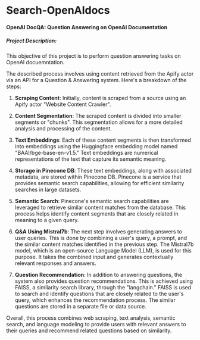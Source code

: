 # Search-OpenAIdocs
#### OpenAI DocQA: Question Answering on OpenAI Documentation

##### Project Description:
This objective of this project is to perform question answering tasks on OpenAI docuemntation. 

The described process involves using content retrieved from the Apify actor via an API for a Question & Answering system. Here's a breakdown of the steps:

1. **Scraping Content**: Initially, content is scraped from a source using an Apify actor "Website Content Crawler".
   
3. **Content Segmentation**: The scraped content is divided into smaller segments or "chunks". This segmentation allows for a more detailed analysis and processing of the content.

4. **Text Embeddings**: Each of these content segments is then transformed into embeddings using the Huggingface embedding model named "BAAI/bge-base-en-v1.5." Text embeddings are numerical representations of the text that capture its semantic meaning.

5. **Storage in Pinecone DB**: These text embeddings, along with associated metadata, are stored within Pinecone DB. Pinecone is a service that provides semantic search capabilities, allowing for efficient similarity searches in large datasets.

6. **Semantic Search**: Pinecone's semantic search capabilities are leveraged to retrieve similar content matches from the database. This process helps identify content segments that are closely related in meaning to a given query.

7. **Q&A Using Mistral7b**: The next step involves generating answers to user queries. This is done by combining a user's query, a prompt, and the similar content matches identified in the previous step. The Mistral7b model, which is an open-source Language Model (LLM), is used for this purpose. It takes the combined input and generates contextually relevant responses and answers.

8. **Question Recommendation**: In addition to answering questions, the system also provides question recommendations. This is achieved using FAISS, a similarity search library, through the "langchain." FAISS is used to search and identify questions that are closely related to the user's query, which enhances the recommendation process. The similar questions are stored in a separate file or data source.

Overall, this process combines web scraping, text analysis, semantic search, and language modeling to provide users with relevant answers to their queries and recommend related questions based on similarity.

